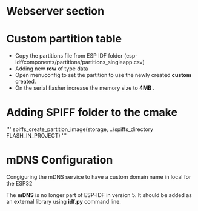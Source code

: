 # Webserver section



# Custom partition table

* Copy the partitions file from ESP IDF folder (esp-idf/components/partitions/partitions_singleapp.csv)
* Adding new __row__ of type data
* Open menuconfig to set the partition to use the newly created __custom__ created.
* On the serial flasher increase the memory size to __4MB__ .

# Adding SPIFF folder to the cmake

'''
spiffs_create_partition_image(storage, ../spiffs_directory FLASH_IN_PROJECT)
'''


# mDNS Configuration

Congiguring the mDNS service to have a custom domain name in local for the ESP32

The __mDNS__ is no longer part of ESP-IDF in version 5. It should be added as 
an external library using __idf.py__ command line. 